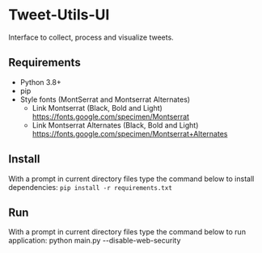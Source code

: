 # Tweet-Utils-UI
Interface to collect, process and visualize tweets.

## Requirements
  * Python 3.8+
  * pip
  * Style fonts (MontSerrat and Montserrat Alternates)
    - Link Montserrat (Black, Bold and Light) https://fonts.google.com/specimen/Montserrat
    - Link Montserrat Alternates (Black, Bold and Light) https://fonts.google.com/specimen/Montserrat+Alternates
  
  
## Install
With a prompt in current directory files type the command below to install dependencies:
```pip install -r requirements.txt```


## Run
With a prompt in current directory files type the command below to run application:
python main.py --disable-web-security
